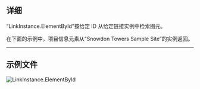 ## 详细
“LinkInstance.ElementById”按给定 ID 从给定链接实例中检索图元。

在下面的示例中，项目信息元素从“Snowdon Towers Sample Site”的实例返回。
___
## 示例文件

![LinkInstance.ElementById](./Revit.Elements.LinkInstance.ElementById_img.jpg)
